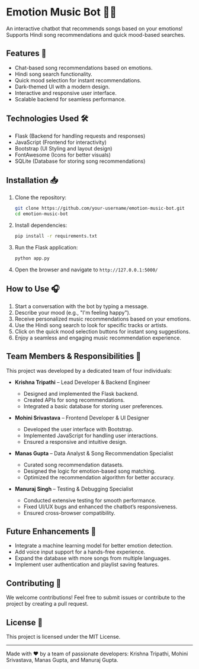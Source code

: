# Emotion Music Bot 🎵🤖

An interactive chatbot that recommends songs based on your emotions! Supports Hindi song recommendations and quick mood-based searches.

## Features 🚀
- Chat-based song recommendations based on emotions.
- Hindi song search functionality.
- Quick mood selection for instant recommendations.
- Dark-themed UI with a modern design.
- Interactive and responsive user interface.
- Scalable backend for seamless performance.

## Technologies Used 🛠️
- Flask (Backend for handling requests and responses)
- JavaScript (Frontend for interactivity)
- Bootstrap (UI Styling and layout design)
- FontAwesome (Icons for better visuals)
- SQLite (Database for storing song recommendations)

## Installation 📥
1. Clone the repository:
   ```bash
   git clone https://github.com/your-username/emotion-music-bot.git
   cd emotion-music-bot
   ```
2. Install dependencies:
   ```bash
   pip install -r requirements.txt
   ```
3. Run the Flask application:
   ```bash
   python app.py
   ```
4. Open the browser and navigate to `http://127.0.0.1:5000/`

## How to Use 🎧
1. Start a conversation with the bot by typing a message.
2. Describe your mood (e.g., "I'm feeling happy").
3. Receive personalized music recommendations based on your emotions.
4. Use the Hindi song search to look for specific tracks or artists.
5. Click on the quick mood selection buttons for instant song suggestions.
6. Enjoy a seamless and engaging music recommendation experience.

## Team Members & Responsibilities 👥
This project was developed by a dedicated team of four individuals:

- **Krishna Tripathi** – Lead Developer & Backend Engineer
  - Designed and implemented the Flask backend.
  - Created APIs for song recommendations.
  - Integrated a basic database for storing user preferences.

- **Mohini Srivastava** – Frontend Developer & UI Designer
  - Developed the user interface with Bootstrap.
  - Implemented JavaScript for handling user interactions.
  - Ensured a responsive and intuitive design.

- **Manas Gupta** – Data Analyst & Song Recommendation Specialist
  - Curated song recommendation datasets.
  - Designed the logic for emotion-based song matching.
  - Optimized the recommendation algorithm for better accuracy.

- **Manuraj Singh** – Testing & Debugging Specialist
  - Conducted extensive testing for smooth performance.
  - Fixed UI/UX bugs and enhanced the chatbot’s responsiveness.
  - Ensured cross-browser compatibility.

## Future Enhancements 🚀
- Integrate a machine learning model for better emotion detection.
- Add voice input support for a hands-free experience.
- Expand the database with more songs from multiple languages.
- Implement user authentication and playlist saving features.

## Contributing 🤝
We welcome contributions! Feel free to submit issues or contribute to the project by creating a pull request.

## License 📜
This project is licensed under the MIT License.

---
Made with ❤️ by a team of passionate developers: Krishna Tripathi, Mohini Srivastava, Manas Gupta, and Manuraj Gupta.

